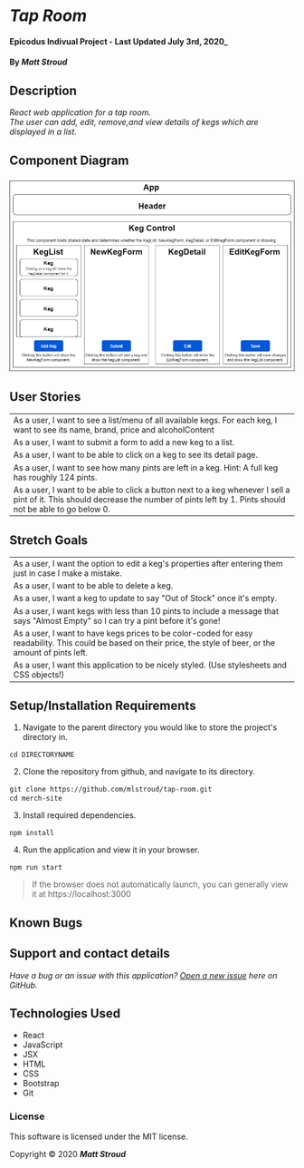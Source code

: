 # _Tap Room_

#### Epicodus Indivual Project - Last Updated July 3rd, 2020_

#### By _**Matt Stroud**_

## Description
_React web application for a tap room._  
_The user can add, edit, remove,and view details of kegs which are displayed in a list._  

## Component Diagram

![Component diagram for tap room application.](https://raw.githubusercontent.com/mlstroud/tap-room/master/diagram.drawio.png)

## User Stories
|  |
|--|
| As a user, I want to see a list/menu of all available kegs. For each keg, I want to see its name, brand, price and alcoholContent |
| As a user, I want to submit a form to add a new keg to a list. |
| As a user, I want to be able to click on a keg to see its detail page. |
| As a user, I want to see how many pints are left in a keg. Hint: A full keg has roughly 124 pints. |
| As a user, I want to be able to click a button next to a keg whenever I sell a pint of it. This should decrease the number of pints left by 1. Pints should not be able to go below 0. |

## Stretch Goals
| |
|--|
| As a user, I want the option to edit a keg's properties after entering them just in case I make a mistake. |
| As a user, I want to be able to delete a keg. |
| As a user, I want a keg to update to say "Out of Stock" once it's empty. |
| As a user, I want kegs with less than 10 pints to include a message that says "Almost Empty" so I can try a pint before it's gone! |
| As a user, I want to have kegs prices to be color-coded for easy readability. This could be based on their price, the style of beer, or the amount of pints left. |
| As a user, I want this application to be nicely styled. (Use stylesheets and CSS objects!) |

## Setup/Installation Requirements

1. Navigate to the parent directory you would like to store the project's directory in.
```
cd DIRECTORYNAME
```
2. Clone the repository from github, and navigate to its directory.
```
git clone https://github.com/mlstroud/tap-room.git
cd merch-site
```
3. Install required dependencies.
```
npm install
```
4. Run the application and view it in your browser.
```
npm run start
```
> If the browser does not automatically launch, you can generally view it at https://localhost:3000

## Known Bugs
 
## Support and contact details

_Have a bug or an issue with this application? [Open a new issue](https://github.com/mlstroud/tap-room/issues) here on GitHub._

## Technologies Used

* React
* JavaScript
* JSX
* HTML
* CSS
* Bootstrap
* Git

### License

This software is licensed under the MIT license.

Copyright © 2020 **_Matt Stroud_**